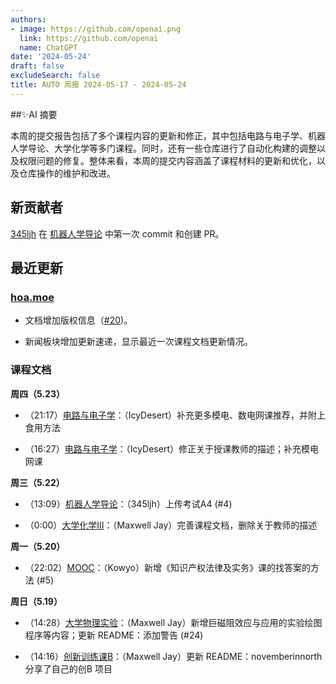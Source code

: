 ```yaml
---
authors:
- image: https://github.com/openai.png
  link: https://github.com/openai
  name: ChatGPT
date: '2024-05-24'
draft: false
excludeSearch: false
title: AUTO 周报 2024-05-17 - 2024-05-24
---
```


##✨AI 摘要

本周的提交报告包括了多个课程内容的更新和修正，其中包括电路与电子学、机器人学导论、大学化学等多门课程。同时，还有一些仓库进行了自动化构建的调整以及权限问题的修复。整体来看，本周的提交内容涵盖了课程材料的更新和优化，以及仓库操作的维护和改进。

## 新贡献者

[345ljh](https://github.com/345ljh) 在 [机器人学导论](https://github.com/HITSZ-OpenAuto/AUTO3005) 中第一次 commit 和创建 PR。

## 最近更新

### [hoa.moe](https://github.com/HITSZ-OpenAuto/hoa.moe)

- 文档增加版权信息（[#20](https://github.com/HITSZ-OpenAuto/hoa.moe/issues/20))。

- 新闻板块增加更新速递，显示最近一次课程文档更新情况。

### 课程文档

**周四（5.23）** 

- （21:17）[电路与电子学](https://github.com/HITSZ-OpenAuto/EE1013)：（IcyDesert）补充更多模电、数电网课推荐，并附上食用方法

- （16:27）[电路与电子学](https://github.com/HITSZ-OpenAuto/EE1013)：（IcyDesert）修正关于授课教师的描述；补充模电网课

**周三（5.22）** 

- （13:09）[机器人学导论](https://github.com/HITSZ-OpenAuto/AUTO3005)：（345ljh）上传考试A4 (#4)

- （0:00）[大学化学III](https://github.com/HITSZ-OpenAuto/CHEM1012)：（Maxwell Jay）完善课程文档，删除关于教师的描述

**周一（5.20）** 

- （22:02）[MOOC](https://github.com/HITSZ-OpenAuto/MOOC)：（Kowyo）新增《知识产权法律及实务》课的找答案的方法 (#5)

**周日（5.19）** 

- （14:28）[大学物理实验](https://github.com/HITSZ-OpenAuto/PHYS1002)：（Maxwell Jay）新增巨磁阻效应与应用的实验绘图程序等内容；更新 README：添加警告 (#24)

- （14:16）[创新训练课B](https://github.com/HITSZ-OpenAuto/AUTO2003B)：（Maxwell Jay）更新 README：novemberinnorth 分享了自己的创B 项目
